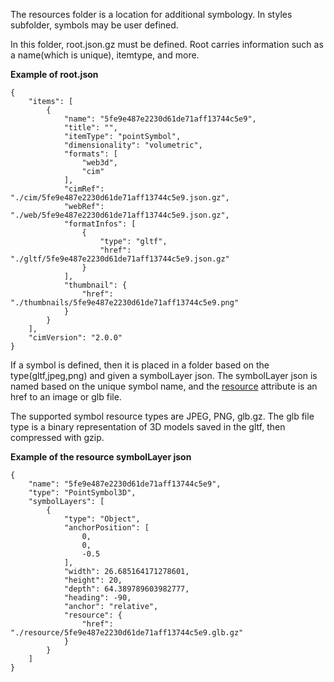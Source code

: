 The resources folder is a location for additional symbology.  In styles subfolder, symbols may be user defined.  

In this folder, root.json.gz must be defined.  Root carries information such as a name(which is unique), itemtype, and more.  

<b>Example of root.json</b>
```
{
    "items": [
        {
            "name": "5fe9e487e2230d61de71aff13744c5e9",
            "title": "",
            "itemType": "pointSymbol",
            "dimensionality": "volumetric",
            "formats": [
                "web3d",
                "cim"
            ],
            "cimRef": "./cim/5fe9e487e2230d61de71aff13744c5e9.json.gz",
            "webRef": "./web/5fe9e487e2230d61de71aff13744c5e9.json.gz",
            "formatInfos": [
                {
                    "type": "gltf",
                    "href": "./gltf/5fe9e487e2230d61de71aff13744c5e9.json.gz"
                }
            ],
            "thumbnail": {
                "href": "./thumbnails/5fe9e487e2230d61de71aff13744c5e9.png"
            }
        }
    ],
    "cimVersion": "2.0.0"
}
```


If a symbol is defined, then it is placed in a folder based on the type(gltf,jpeg,png) and given a symbolLayer json.  The symbolLayer json is named based on the unique symbol name, and the [resource](resource.cmn.md) attribute is an href to an image or glb file.

The supported symbol resource types are JPEG, PNG, glb.gz.  The glb file type is a binary representation of 3D models saved in the gltf, then compressed with gzip.

<b>Example of the resource symbolLayer json</b>
```
{
    "name": "5fe9e487e2230d61de71aff13744c5e9",
    "type": "PointSymbol3D",
    "symbolLayers": [
        {
            "type": "Object",
            "anchorPosition": [
                0,
                0,
                -0.5
            ],
            "width": 26.685164171278601,
            "height": 20,
            "depth": 64.389789603982777,
            "heading": -90,
            "anchor": "relative",
            "resource": {
                "href": "./resource/5fe9e487e2230d61de71aff13744c5e9.glb.gz"
            }
        }
    ]
}
```
